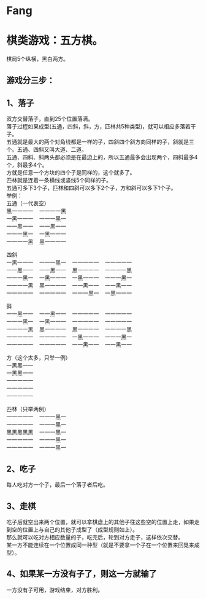 # Fang
棋类游戏：五方棋。
=====
棋局5个纵横，黑白两方。
    
游戏分三步：
----

1、落子
----
双方交替落子，直到25个位置落满。<br>
落子过程如果成型(五通，四斜，斜，方，匹林共5种类型)，就可以相应多落若干子。<br>
五通就是最大的两个对角线都是一样的子，四斜四个斜方向同样的子，斜就是三个。五通、四斜又叫大道、二道。<br>
五通、四斜、斜两头都必须是在最边上的，所以五通最多会出现两个，四斜最多4个，斜最多4个。<br>
方就是任意一个方块的四个子是同样的，这个就多了。<br>
匹林就是连着一条横线或竖线5个同样的子。<br>
五通可多下3个子，匹林和四斜可以多下2个子，方和斜可以多下1个子。<br>
举例：<br>
五通（一代表空）<br>
黑一一一一&nbsp;&nbsp;&nbsp;&nbsp;一一一一黑<br>
一黑一一一&nbsp;&nbsp;&nbsp;&nbsp;一一一黑一<br>
一一黑一一&nbsp;&nbsp;&nbsp;&nbsp;一一黑一一<br>
一一一黑一&nbsp;&nbsp;&nbsp;&nbsp;一黑一一一<br>
一一一一黑&nbsp;&nbsp;&nbsp;&nbsp;黑一一一一<br>

四斜<br>
一黑一一一&nbsp;&nbsp;&nbsp;&nbsp;一一一黑一&nbsp;&nbsp;&nbsp;&nbsp;一一一一一&nbsp;&nbsp;&nbsp;&nbsp;一一一一一<br>
一一黑一一&nbsp;&nbsp;&nbsp;&nbsp;一一黑一一&nbsp;&nbsp;&nbsp;&nbsp;黑一一一一&nbsp;&nbsp;&nbsp;&nbsp;一一一一黑<br>
一一一黑一&nbsp;&nbsp;&nbsp;&nbsp;一黑一一一&nbsp;&nbsp;&nbsp;&nbsp;一黑一一一&nbsp;&nbsp;&nbsp;&nbsp;一一一黑一<br>
一一一一黑&nbsp;&nbsp;&nbsp;&nbsp;黑一一一一&nbsp;&nbsp;&nbsp;&nbsp;一一黑一一&nbsp;&nbsp;&nbsp;&nbsp;一一黑一一<br>
一一一一一&nbsp;&nbsp;&nbsp;&nbsp;一一一一一&nbsp;&nbsp;&nbsp;&nbsp;一一一黑一&nbsp;&nbsp;&nbsp;&nbsp;一黑一一一<br>

斜<br>
一一黑一一&nbsp;&nbsp;&nbsp;&nbsp;一一黑一一&nbsp;&nbsp;&nbsp;&nbsp;一一一一一&nbsp;&nbsp;&nbsp;&nbsp;一一一一一<br>
一一一黑一&nbsp;&nbsp;&nbsp;&nbsp;一黑一一一&nbsp;&nbsp;&nbsp;&nbsp;一一一一一&nbsp;&nbsp;&nbsp;&nbsp;一一一一一<br>
一一一一黑&nbsp;&nbsp;&nbsp;&nbsp;黑一一一一&nbsp;&nbsp;&nbsp;&nbsp;黑一一一一&nbsp;&nbsp;&nbsp;&nbsp;一一一一黑<br>
一一一一一&nbsp;&nbsp;&nbsp;&nbsp;一一一一一&nbsp;&nbsp;&nbsp;&nbsp;一黑一一一&nbsp;&nbsp;&nbsp;&nbsp;一一一黑一<br>
一一一一一&nbsp;&nbsp;&nbsp;&nbsp;一一一一一&nbsp;&nbsp;&nbsp;&nbsp;一一黑一一&nbsp;&nbsp;&nbsp;&nbsp;一一黑一一<br>

方（这个太多，只举一例）<br>
一黑黑一一<br>
一黑黑一一<br>
一一一一一<br>
一一一一一<br>
一一一一一<br>

匹林（只举两例）<br>
一一一一一&nbsp;&nbsp;&nbsp;&nbsp;一一一黑一<br>
一一一一一&nbsp;&nbsp;&nbsp;&nbsp;一一一黑一<br>
黑黑黑黑黑&nbsp;&nbsp;&nbsp;&nbsp;一一一黑一<br>
一一一一一&nbsp;&nbsp;&nbsp;&nbsp;一一一黑一<br>
一一一一一&nbsp;&nbsp;&nbsp;&nbsp;一一一黑一<br>

2、吃子
---
每人吃对方一个子，最后一个落子者后吃。<br>


3、走棋
---
吃子后就空出来两个位置，就可以拿棋盘上的其他子往这些空的位置上走，如果走到空的位置上与自己的其他子成型了（成型规则如上）。<br>
那么就可以吃对方相应数量的子，吃完后，轮到对方走子，这样依次交替。<br>
某一方不能连续在一个位置成同一种型（就是不要拿一个子在一个位置来回晃来成型）。<br>


4、如果某一方没有子了，则这一方就输了 
---
一方没有子可用，游戏结束，对方胜利。
